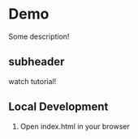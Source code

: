 # Demo

Some description!

## subheader

watch tutorial!

## Local Development

1. Open index.html in your browser